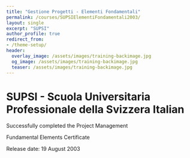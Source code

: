 ```yaml
---
title: "Gestione Progetti - Elementi Fondamentali"
permalink: /courses/SUPSIElementiFondamentali2003/
layout: single
excerpt: "SUPSI"
author_profile: true
redirect_from:
- /theme-setup/
header:
  overlay_image: /assets/images/training-backimage.jpg
  og_image: /assets/images/training-backimage.jpg
  teaser: /assets/images/training-backimage.jpg
---
```

# SUPSI - Scuola Universitaria Professionale della Svizzera Italian

Successfully completed the Project Management

Fundamental Elements Certificate

Release date:  19 August 2003


